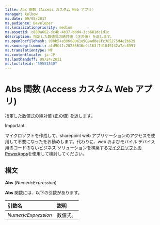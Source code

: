 ```yaml
---
title: Abs 関数 (Access カスタム Web アプリ)
manager: kelbow
ms.date: 09/05/2017
ms.audience: Developer
ms.localizationpriority: medium
ms.assetid: c880a662-dc4b-4b37-bbd4-3cb681dc1d1c
description: 指定した数値式の絶対値 (正の値) を返します。
ms.openlocfilehash: 99bb54a30688061e588ad0e8fc385275d4e2b629
ms.sourcegitcommit: a1d9041c20256616c9c183f7d1049142a7ac6991
ms.translationtype: MT
ms.contentlocale: ja-JP
ms.lasthandoff: 09/24/2021
ms.locfileid: "59553530"
---
```

# <a name="abs-function-access-custom-web-app"></a>Abs 関数 (Access カスタム Web アプリ)

指定した数値式の絶対値 (正の値) を返します。
  
> [!IMPORTANT]
> マイクロソフトを作成して、sharepoint web アプリケーションのアクセスを使用して不要になったをお勧めします。代わりに、web およびモバイル デバイス用のコードのないビジネス ソリューションを構築する[マイクロソフトの PowerApps](https://powerapps.microsoft.com/en-us/)を使用して検討してください。 
  
## <a name="syntax"></a>構文

 **Abs** (*NumericExpression*) 
  
**Abs** 関数には、以下の引数があります。 
  
|**引数名**|**説明**|
|:-----|:-----|
| *NumericExpression*  <br/> |数値式。  <br/> |
   

